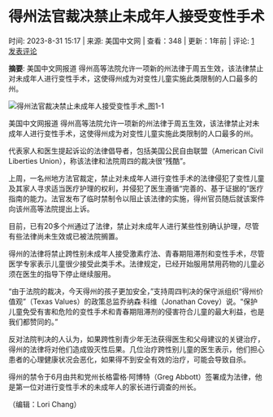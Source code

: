 # 得州法官裁决禁止未成年人接受变性手术

时间: 2023-8-31 15:17 | 来源: 美国中文网 | 查看：348 | 更新：1年前 | 评论: [1](https://www.sinovision.net/portal.php?mod=comment&id=534752&idtype=aid "查看全部评论")  [发表评论](javascript:;)

**摘要**: 美国中文网报道 得州高等法院允许一项新的州法律于周五生效，该法律禁止对未成年人进行变性手术，这使得州成为对变性儿童实施此类限制的人口最多的州。

![得州法官裁决禁止未成年人接受变性手术_图1-1](//cdnwww.sinovision.net/data/attachment/portal/202308/31/1433179azteeaddmdketdn.png)

美国中文网报道 得州高等法院允许一项新的州法律于周五生效，该法律禁止对未成年人进行变性手术，这使得州成为对变性儿童实施此类限制的人口最多的州。

代表家人和医生提起诉讼的法律倡导者，包括美国公民自由联盟（American Civil Liberties Union），称该法律和法院周四的裁决很“残酷”。

上周，一名州地方法官裁定，禁止对未成年人进行变性手术的法律侵犯了变性儿童及其家人寻求适当医疗护理的权利，并侵犯了医生遵循“完善的、基于证据的”医疗指南的能力。法官发布了临时禁制令以阻止该法律的实施，得州官员随后就该案件向该州高等法院提出上诉。

目前，已有20多个州通过了法律，禁止对未成年人进行某些性别确认护理，尽管有些法律尚未生效或已被法院搁置。

得州的法律将禁止跨性别未成年人接受激素疗法、青春期阻滞剂和变性手术，尽管医学专家表示儿童很少接受此类手术。法律规定，已经开始服用禁用药物的儿童必须在医生的指导下停止继续服用。

“由于法院的裁决，今天得州的孩子更加安全，”支持周四判决的保守派组织“得州价值观”（Texas Values）的政策总监乔纳森·科维（Jonathan Covey）说。“保护儿童免受有害和危险的变性手术和青春期阻滞剂的侵害符合儿童的最大利益，也是我们都赞同的。”

反对法院判决的人认为，如果跨性别青少年无法获得医生和父母建议的关键治疗，得州的法律将对他们造成毁灭性后果。几位治疗跨性别儿童的医生表示，他们担心患者的心理健康状况会恶化，如果得不到安全有效的治疗，可能会导致自杀。

得州的禁令于6月由共和党州长格雷格·阿博特（Greg Abbott）签署成为法律，他是第一位对进行变性手术的未成年人的家长进行调查的州长。

（编辑：Lori Chang）